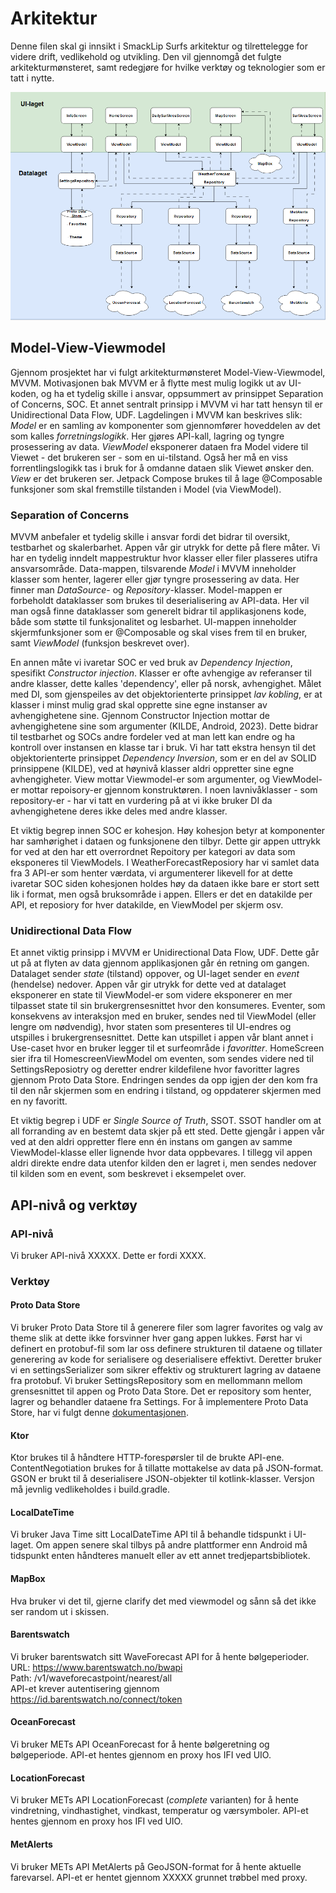 # Arkitektur
Denne filen skal gi innsikt i SmackLip Surfs arkitektur og tilrettelegge for videre drift, vedlikehold og utvikling. 
Den vil gjennomgå det fulgte arkitekturmønsteret, samt redegjøre for hvilke verktøy og teknologier som er tatt i nytte.

![Arkitektur-skisse](image-2.png)

## Model-View-Viewmodel
Gjennom prosjektet har vi fulgt arkitekturmønsteret Model-View-Viewmodel, MVVM.
Motivasjonen bak MVVM er å flytte mest mulig logikk ut av UI-koden, og ha et tydelig skille i ansvar, oppsummert av prinsippet Separation of Concerns, SOC.
Et annet sentralt prinsipp i MVVM vi har tatt hensyn til er Unidirectional Data Flow, UDF.
Lagdelingen i MVVM kan beskrives slik: 
*Model* er en samling av komponenter som gjennomfører hoveddelen av det som kalles *forretningslogikk*. Her gjøres API-kall, lagring og tyngre prosessering av data.
*ViewModel* eksponerer dataen fra Model videre til Viewet - det brukeren ser - som en ui-tilstand. Også her må en viss forrentlingslogikk tas i bruk for å omdanne dataen slik Viewet ønsker den.
*View* er det brukeren ser. Jetpack Compose brukes til å lage @Composable funksjoner som skal fremstille tilstanden i Model (via ViewModel).

### Separation of Concerns
MVVM anbefaler et tydelig skille i ansvar fordi det bidrar til oversikt, testbarhet og skalerbarhet. Appen vår gir utrykk for dette på flere måter.
Vi har en tydelig inndelt mappestruktur hvor klasser eller filer plasseres utifra ansvarsområde. 
Data-mappen, tilsvarende *Model* i MVVM inneholder klasser som henter, lagerer eller gjør tyngre prosessering av data. Her finner man *DataSource*- og *Repository*-klasser.
Model-mappen er forbeholdt dataklasser som brukes til deserialisering av API-data. Her vil man også finne dataklasser som generelt bidrar til applikasjonens kode, både som støtte til funksjonalitet og lesbarhet. 
UI-mappen inneholder skjermfunksjoner som er @Composable og skal vises frem til en bruker, samt *ViewModel* (funksjon beskrevet over).

En annen måte vi ivaretar SOC er ved bruk av *Dependency Injection*, spesifikt *Constructor injection*. Klasser er ofte avhengige av referanser til andre klasser, dette kalles 'dependency', eller på norsk, avhengighet. Målet med DI, som gjenspeiles av det objektorienterte prinsippet *lav kobling*, er at klasser i minst mulig grad skal opprette sine egne instanser av avhengighetene sine. Gjennom Constructor Injection mottar de avhengighetene sine som argumenter (KILDE, Android, 2023). Dette bidrar til testbarhet og SOCs andre fordeler ved at man lett kan endre og ha kontroll over instansen en klasse tar i bruk. Vi har tatt ekstra hensyn til det objektorienterte prinsippet *Dependency Inversion*, som er en del av SOLID prinsippene (KILDE), ved at høynivå klasser aldri oppretter sine egne avhengigheter. View mottar Viewmodel-er som argumenter, og ViewModel-er mottar repoisory-er gjennom konstruktøren. I noen lavnivåklasser - som repository-er - har vi tatt en vurdering på at vi ikke bruker DI da avhengighetene deres ikke deles med andre klasser.

Et viktig begrep innen SOC er kohesjon. Høy kohesjon betyr at komponenter har samhørighet i dataen og funksjonene den tilbyr. Dette gir appen uttrykk for ved at den har ett overrordnet Repoitory per kategori av data som eksponeres til ViewModels. I WeatherForecastReposiory har vi samlet data fra 3 API-er som henter værdata, vi argumenterer likevell for at dette ivaretar SOC siden kohesjonen holdes høy da dataen ikke bare er stort sett lik i format, men også bruksområde i appen. Ellers er det en datakilde per API, et reposiory for hver datakilde, en ViewModel per skjerm osv.

### Unidirectional Data Flow
Et annet viktig prinsipp i MVVM er Unidirectional Data Flow, UDF. Dette går ut på at flyten av data gjennom applikasjonen går én retning om gangen. Datalaget sender *state* (tilstand) oppover, og UI-laget sender en *event* (hendelse) nedover. Appen vår gir utrykk for dette ved at datalaget eksponerer en state til ViewModel-er som videre eksponerer en mer tilpasset state til sin brukergrensesnittet hvor den konsumeres. Eventer, som konsekvens av interaksjon med en bruker, sendes ned til ViewModel (eller lengre om nødvendig), hvor staten som presenteres til UI-endres og utspilles i brukergrensesnittet. Dette kan utspillet i appen vår blant annet i Use-caset hvor en bruker legger til et surfeområde i *favoritter*. HomeScreen sier ifra til HomescreenViewModel om eventen, som sendes videre ned til SettingsReposiotry og deretter endrer kildefilene hvor favoritter lagres gjennom Proto Data Store. Endringen sendes da opp igjen der den kom fra til den når skjermen som en endring i tilstand, og oppdaterer skjermen med en ny favoritt.

Et viktig begrep i UDF er *Single Source of Truth*, SSOT. SSOT handler om at all forranding av en bestemt data skjer på ett sted. Dette gjengår i appen vår ved at den aldri oppretter flere enn én instans om gangen av samme ViewModel-klasse eller lignende hvor data oppbevares. I tillegg vil appen aldri direkte endre data utenfor kilden den er lagret i, men sendes nedover til kilden som en event, som beskrevet i eksempelet over. 



## API-nivå og verktøy

### API-nivå
Vi bruker API-nivå XXXXX. Dette er fordi XXXX.

### Verktøy

#### Proto Data Store
Vi bruker Proto Data Store til å generere filer som lagrer favorites og valg av theme slik at dette ikke forsvinner hver gang appen lukkes. 
Først har vi definert en protobuf-fil som lar oss definere strukturen til dataene og tillater generering av kode for serialisere og deserialisere effektivt. 
Deretter bruker vi en settingsSerializer som sikrer effektiv og strukturert lagring av dataene fra protobuf. 
Vi bruker SettingsRepository som en mellommann mellom grensesnittet til appen og Proto Data Store. Det er repository som henter, lagrer og behandler dataene fra Settings. 
For å implementere Proto Data Store, har vi fulgt denne [dokumentasjonen](https://developer.android.com/topic/libraries/architecture/datastore). 
#### Ktor
Ktor brukes til å håndtere HTTP-forespørsler til de brukte API-ene. 
ContentNegotiation brukes for å tillatte mottakelse av data på JSON-format. GSON er brukt til å deserialisere JSON-objekter til kotlink-klasser.
Versjon må jevnlig vedlikeholdes i build.gradle.

#### LocalDateTime
Vi bruker Java Time sitt LocalDateTime API til å behandle tidspunkt i UI-laget. Om appen senere skal tilbys på andre plattformer enn Android må tidspunkt enten håndteres manuelt eller av ett annet tredjepartsbibliotek.

#### MapBox
Hva bruker vi det til, gjerne clarify det med viewmodel og sånn så det ikke ser random ut i skissen.

#### Barentswatch
Vi bruker barentswatch sitt WaveForecast API for å hente bølgeperioder.\
URL: https://www.barentswatch.no/bwapi \
Path: /v1/waveforecastpoint/nearest/all \
API-et krever autentisering gjennom https://id.barentswatch.no/connect/token

#### OceanForecast
Vi bruker METs API OceanForecast for å hente bølgeretning og bølgeperiode.
API-et hentes gjennom en proxy hos IFI ved UIO.

#### LocationForecast
Vi bruker METs API LocationForecast (*complete* varianten) for å hente vindretning, vindhastighet, vindkast, temperatur og værsymboler.
API-et hentes gjennom en proxy hos IFI ved UIO. 

#### MetAlerts
Vi bruker METs API MetAlerts på GeoJSON-format for å hente aktuelle farevarsel.
API-et er hentet gjennom XXXXX grunnet trøbbel med proxy.








